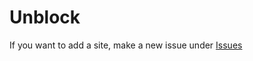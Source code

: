 # Unblock

If you want to add a site, make a new issue under [Issues](https://github.com/jcgter777/Unblock/issues/new)
